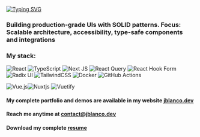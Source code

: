 [![Typing SVG](https://readme-typing-svg.demolab.com?font=Fira+Code&size=25&pause=1000&repeat=false&width=435&lines=Hello+there!+I'm+JB)](https://git.io/typing-svg)

<h3 align="left">Building production-grade UIs with SOLID patterns.
Focus: Scalable architecture, accessibility, type-safe components and integrations</h3>

<h3>My stack:</h3>

![React](https://img.shields.io/badge/react-%2320232a.svg?style=for-the-badge&logo=react&logoColor=%2361DAFB) ![TypeScript](https://img.shields.io/badge/typescript-%23007ACC.svg?style=for-the-badge&logo=typescript&logoColor=white) ![Next JS](https://img.shields.io/badge/Next-black?style=for-the-badge&logo=next.js&logoColor=white) ![React Query](https://img.shields.io/badge/-React%20Query-FF4154?style=for-the-badge&logo=react%20query&logoColor=white) ![React Hook Form](https://img.shields.io/badge/React%20Hook%20Form-%23EC5990.svg?style=for-the-badge&logo=reacthookform&logoColor=white) ![Radix UI](https://img.shields.io/badge/radix%20ui-161618.svg?style=for-the-badge&logo=radix-ui&logoColor=white) ![TailwindCSS](https://img.shields.io/badge/tailwindcss-%2338B2AC.svg?style=for-the-badge&logo=tailwind-css&logoColor=white) ![Docker](https://img.shields.io/badge/docker-%230db7ed.svg?style=for-the-badge&logo=docker&logoColor=white) ![GitHub Actions](https://img.shields.io/badge/github%20actions-%232671E5.svg?style=for-the-badge&logo=githubactions&logoColor=white)

![Vue.js](https://img.shields.io/badge/vuejs-%2335495e.svg?style=for-the-badge&logo=vuedotjs&logoColor=%234FC08D)![Nuxtjs](https://img.shields.io/badge/Nuxt-002E3B?style=for-the-badge&logo=nuxtdotjs&logoColor=#00DC82) ![Vuetify](https://img.shields.io/badge/Vuetify-1867C0?style=for-the-badge&logo=vuetify&logoColor=AEDDFF)

<h4>My complete portfolio and demos are available in my website <a href="https://jblanco.dev/">jblanco.dev</a></h4>
<h4>Reach me anytime at <a href="mailto:contact@jblanco.dev">contact@jblanco.dev</a></h4>
<h4>Download my complete <a href="https://jblanco.dev/assets/jesus-blanco-resume.pdf">resume</a></h4>
